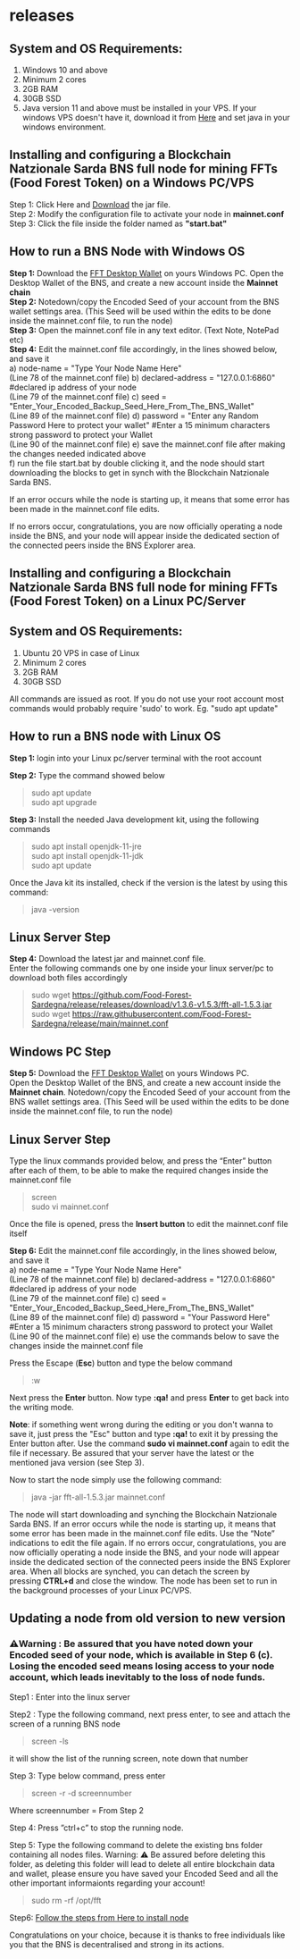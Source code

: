 # releases
## System and OS Requirements:<br>
1. Windows 10 and above
2. Minimum 2 cores
3. 2GB RAM
4. 30GB SSD
2. Java version 11 and above must be installed in your VPS. If your windows VPS doesn't have it, download it from [Here](https://www.java.com/en/download/) and set java in your windows environment.
## Installing and configuring a Blockchain Natzionale Sarda BNS full node for mining FFTs (Food Forest Token) on a Windows PC/VPS<br>
 Step 1: Click Here and [Download](https://github.com/Food-Forest-Sardegna/release/releases/download/v1.3.6-v1.5.3/fft-all-1.5.3.jar) the jar file.<br>
 Step 2: Modify the configuration file to activate your node in **mainnet.conf**<br>
 Step 3: Click the file inside the folder named as **"start.bat"**

## How to run a BNS Node with Windows OS
**Step 1:** Download the [FFT Desktop Wallet](https://github.com/Food-Forest-Sardegna/FFTfx-Wallet/archive/refs/heads/main.zip) on yours Windows PC. Open the Desktop Wallet of the BNS, and create a new account inside the **Mainnet chain**<br> 
**Step 2:** Notedown/copy the Encoded Seed of your account from the BNS wallet settings area. (This Seed will be used within the edits to be done inside the mainnet.conf file, to run the node)<br>
**Step 3:** Open the mainnet.conf file in any text editor. (Text Note, NotePad etc)<br>
**Step 4:** Edit the mainnet.conf file accordingly, in the lines showed below, and save it<br>
a) node-name = "Type Your Node Name Here"<br> (Line 78 of the mainnet.conf file)
b) declared-address = "127.0.0.1:6860" #declared ip address of your node<br> (Line 79 of the mainnet.conf file)
c) seed = "Enter_Your_Encoded_Backup_Seed_Here_From_The_BNS_Wallet" <br> (Line 89 of the mainnet.conf file)
d) password = "Enter any Random Password Here to protect your wallet" #Enter a 15 minimum characters strong password to protect your Wallet<br> (Line 90 of the mainnet.conf file)
e) save the mainnet.conf file after making the changes needed indicated above<br>
f) run the file start.bat by double clicking it, and the node should start downloading the blocks to get in synch with the Blockchain Natzionale Sarda BNS.<br>

If an error occurs while the node is starting up, it means that some error has been made in the mainnet.conf file edits.

If no errors occur, congratulations, you are now officially operating a node inside the BNS, and your node will appear inside the dedicated section of the connected peers inside the BNS Explorer area.

## Installing and configuring a Blockchain Natzionale Sarda BNS full node for mining FFTs (Food Forest Token) on a Linux PC/Server
## System and OS Requirements:<br>
1. Ubuntu 20 VPS in case of Linux<br>
2. Minimum 2 cores<br>
3. 2GB RAM<br>
4. 30GB SSD<br>

All commands are issued as root. If you do not use your root account most commands would probably require 'sudo' to work. Eg. "sudo apt update"<br>

## How to run a BNS node with Linux OS

**Step 1:** login into your Linux pc/server terminal with the root account<br>

**Step 2:** Type the command showed below<br>
>sudo apt update<br>
>sudo apt upgrade<br>
 
**Step 3:** Install the needed Java development kit, using the following commands<br>
> sudo apt install openjdk-11-jre <br>
> sudo apt install openjdk-11-jdk <br>
> sudo apt update <br>

Once the Java kit its installed, check if the version is the latest by using this command:
> java -version

## Linux Server Step
**Step 4:** Download the latest jar and mainnet.conf file.<br>
Enter the following commands one by one inside your linux server/pc to download both files accordingly<br>
> sudo wget https://github.com/Food-Forest-Sardegna/release/releases/download/v1.3.6-v1.5.3/fft-all-1.5.3.jar<br>
> sudo wget https://raw.githubusercontent.com/Food-Forest-Sardegna/release/main/mainnet.conf<br>

## Windows PC Step
**Step 5:** Download the [FFT Desktop Wallet](https://github.com/Food-Forest-Sardegna/FFTfx-Wallet/archive/refs/heads/main.zip) on yours Windows PC.<br>
Open the Desktop Wallet of the BNS, and create a new account inside the **Mainnet chain**. Notedown/copy the Encoded Seed of your account from the BNS wallet settings area. (This Seed will be used within the edits to be done inside the mainnet.conf file, to run the node)
## Linux Server Step
Type the linux commands provided below, and press the “Enter” button after each of them, to be able to make the required changes inside the mainnet.conf file<br>
> screen<br>
> sudo vi mainnet.conf<br>

Once the file is opened, press the **Insert button** to edit the mainnet.conf file itself<br>

**Step 6:** Edit the mainnet.conf file accordingly, in the lines showed below, and save it<br>
a) node-name = "Type Your Node Name Here"<br> (Line 78 of the mainnet.conf file)
b) declared-address = "127.0.0.1:6860" #declared ip address of your node<br> (Line 79 of the mainnet.conf file)
c) seed = "Enter_Your_Encoded_Backup_Seed_Here_From_The_BNS_Wallet"<br> (Line 89 of the mainnet.conf file)
d) password = "Your Password Here" #Enter a 15 minimum characters strong password to protect your Wallet<br> (Line 90 of the mainnet.conf file)
e) use the commands below to save the changes inside the mainnet.conf file <br>

Press the Escape (**Esc**) button and type the below command 
>:w

Next press the **Enter** button.
Now type **:qa!** and press **Enter** to get back into the writing mode.

**Note**: if something went wrong during the editing or you don't wanna to save it, just press the "Esc" button and type **:qa!** to exit it by pressing the Enter button after. Use the command **sudo vi mainnet.conf** again to edit the file if necessary. Be assured that your server have the latest or the mentioned java version (see Step 3).

Now to start the node simply use the following command:
>java -jar fft-all-1.5.3.jar mainnet.conf

The node will start downloading and synching the Blockchain Natzionale Sarda BNS. If an error occurs while the node is starting up, it means that some error has been made in the mainnet.conf file edits. Use the “Note” indications to edit the file again.
If no errors occur, congratulations, you are now officially operating a node inside the BNS, and your node will appear inside the dedicated section of the connected peers inside the BNS Explorer area.
When all blocks are synched, you can detach the screen by pressing **CTRL+d** and close the window. The node has been set to run in the background processes of your Linux PC/VPS.


## Updating a node from old version to new version
### ⚠️Warning : **Be assured that you have noted down your Encoded seed of your node, which is available in Step 6 (c). Losing the encoded seed means losing access to your node account, which leads inevitably to the loss of node funds.**  

Step1 : Enter into the linux server

Step2 : Type the following command, next press enter, to see and attach the screen of a running BNS node
> screen -ls
 
it will show the list of the running screen, note down that number

Step 3: Type below command, press enter
> screen -r -d screennumber

Where screennumber = From Step 2

Step 4: Press ”ctrl+c” to stop the running node.

Step 5: Type the following command to delete the existing bns folder containing all nodes files. 
Warning: ⚠️ Be assured before deleting this folder, as deleting this folder will lead to delete all entire blockchain data and wallet, please ensure you have saved your Encoded Seed and all the other important informaionts regarding your account!

> sudo rm -rf /opt/fft

Step6: [Follow the steps from Here to install node](https://github.com/Food-Forest-Sardegna/release?tab=readme-ov-file#installing-and-configuring-a--ffs-blockchain-full-node-for-fft-mining-on-a-linux-pcserver)


Congratulations on your choice, because it is thanks to free individuals like you that the BNS is decentralised and strong in its actions.
